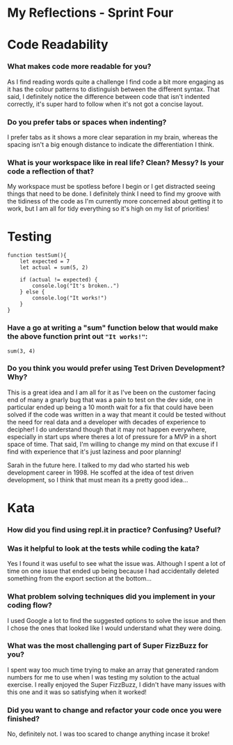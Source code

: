 # My Reflections - Sprint Four 

# Code Readability

### What makes code more readable for you?
As I find reading words quite a challenge I find code a bit more engaging as it has the colour patterns to distinguish between the different syntax. That said, I definitely notice the difference between code that isn't indented correctly, it's super hard to follow when it's not got a concise layout. 


### Do you prefer tabs or spaces when indenting?
I prefer tabs as it shows a more clear separation in my brain, whereas the spacing isn't a big enough distance to indicate the differentiation I think. 


### What is your workspace like in real life? Clean? Messy? Is your code a reflection of that?
My workspace must be spotless before I begin or I get distracted seeing things that need to be done. I definitely think I need to find my groove with the tidiness of the code as I'm currently more concerned about getting it to work, but I am all for tidy everything so it's high on my list of priorities!



# Testing

```
function testSum(){
    let expected = 7
    let actual = sum(5, 2)

    if (actual != expected) {
        console.log("It's broken..")
    } else {
        console.log("It works!")
    }
}
```
### Have a go at writing a "sum" function below that would make the above function print out `"It works!"`: 
```
sum(3, 4)
```

### Do you think you would prefer using Test Driven Development? Why?
This is a great idea and I am all for it as I've been on the customer facing end of many a gnarly bug that was a pain to test on the dev side, one in particular ended up being a 10 month wait for a fix that could have been solved if the code was written in a way that meant it could be tested without the need for real data and a developer with decades of experience to decipher! I do understand though that it may not happen everywhere, especially in start ups where theres a lot of pressure for a MVP in a short space of time. That said, I'm willing to change my mind on that excuse if I find with experience that it's just laziness and poor planning!

Sarah in the future here. I talked to my dad who started his web development career in 1998. He scoffed at the idea of test driven development, so I think that must mean its a pretty good idea... 

# Kata

### How did you find using repl.it in practice? Confusing? Useful?


### Was it helpful to look at the tests while coding the kata?
Yes I found it was useful to see what the issue was. Although I spent a lot of time on one issue that ended up being because I had accidentally deleted something from the export section at the bottom... 

### What problem solving techniques did you implement in your coding flow?
I used Google a lot to find the suggested options to solve the issue and then I chose the ones that looked like I would understand what they were doing.

### What was the most challenging part of Super FizzBuzz for you?
I spent way too much time trying to make an array that generated random numbers for me to use when I was testing my solution to the actual exercise. I really enjoyed the Super FizzBuzz, I didn't have many issues with this one and it was so satisfying when it worked!

### Did you want to change and refactor your code once you were finished?
No, definitely not. I was too scared to change anything incase it broke! 
